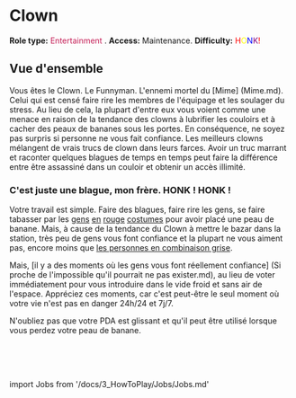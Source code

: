 # Clown
**Role type:** <font color= "#c51f57">Entertainment</font> . **Access:** Maintenance. **Difficulty:** <font color="Red">H</font><font color="Yellow">O</font><font color="Blue">N<font color="Purple">K</font><font color="Red">!</font></font>


## Vue d'ensemble


Vous êtes le Clown. Le Funnyman. L'ennemi mortel du [Mime] (Mime.md). Celui qui est censé faire rire les membres de l'équipage et les soulager du stress. Au lieu de cela, la plupart d'entre eux vous voient comme une menace en raison de la tendance des clowns à lubrifier les couloirs et à cacher des peaux de bananes sous les portes. En conséquence, ne soyez pas surpris si personne ne vous fait confiance. Les meilleurs clowns mélangent de vrais trucs de clown dans leurs farces. Avoir un truc marrant et raconter quelques blagues de temps en temps peut faire la différence entre être assassiné dans un couloir et obtenir un accès illimité.


### C'est juste une blague, mon frère. HONK ! HONK !

Votre travail est simple. Faire des blagues, faire rire les gens, se faire tabasser par les [gens](\3_HowToPlay\Jobs\Security_roles\Security-Officer.md) [en](\3_HowToPlay\Jobs\Security_roles\Detective.md) [rouge](\3_HowToPlay\Jobs\Security_roles\Warden.md) [costumes](Nuclear-Emergency.md) pour avoir placé une peau de banane. Mais, à cause de la tendance du Clown à mettre le bazar dans la station, très peu de gens vous font confiance et la plupart ne vous aiment pas, encore moins que [les personnes en combinaison grise](\3_HowToPlay\Jobs\Service_roles\Assistant.md).

Mais, [il y a des moments où les gens vous font réellement confiance] (Si proche de l'impossible qu'il pourrait ne pas exister.md), au lieu de voter immédiatement pour vous introduire dans le vide froid et sans air de l'espace. Appréciez ces moments, car c'est peut-être le seul moment où votre vie n'est pas en danger 24h/24 et 7j/7.

N'oubliez pas que votre PDA est glissant et qu'il peut être utilisé lorsque vous perdez votre peau de banane.

  <br/>
<br/>
<br/>

import Jobs from '/docs/3_HowToPlay/Jobs/Jobs.md'

<Jobs />

